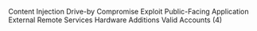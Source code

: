 
Content Injection
Drive-by Compromise
Exploit Public-Facing Application
External Remote Services
Hardware Additions
Valid Accounts (4)


